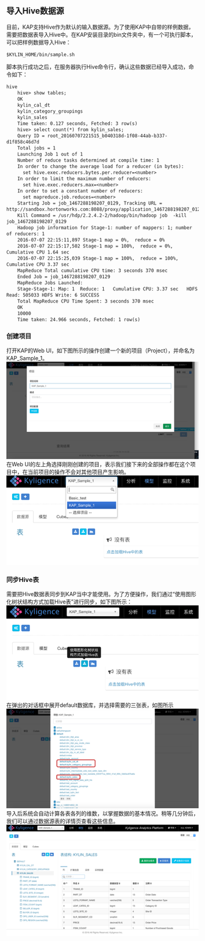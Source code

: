 ## 导入Hive数据源
目前，KAP支持Hive作为默认的输入数据源。为了使用KAP中自带的样例数据，需要把数据表导入Hive中。在KAP安装目录的bin文件夹中，有一个可执行脚本，可以把样例数据导入Hive：

```shell
$KYLIN_HOME/bin/sample.sh
```

脚本执行成功之后，在服务器执行Hive命令行，确认这些数据已经导入成功，命令如下：

```shell
hive
    hive> show tables;
    OK
    kylin_cal_dt
    kylin_category_groupings
    kylin_sales
    Time taken: 0.127 seconds, Fetched: 3 row(s)
    hive> select count(*) from kylin_sales;
    Query ID = root_20160707221515_b040318d-1f08-44ab-b337-d1f858c46d7d
    Total jobs = 1
    Launching Job 1 out of 1
    Number of reduce tasks determined at compile time: 1
    In order to change the average load for a reducer (in bytes):
      set hive.exec.reducers.bytes.per.reducer=<number>
    In order to limit the maximum number of reducers:
      set hive.exec.reducers.max=<number>
    In order to set a constant number of reducers:
      set mapreduce.job.reduces=<number>
    Starting Job = job_1467288198207_0129, Tracking URL = http://sandbox.hortonworks.com:8088/proxy/application_1467288198207_0129/
    Kill Command = /usr/hdp/2.2.4.2-2/hadoop/bin/hadoop job  -kill job_1467288198207_0129
    Hadoop job information for Stage-1: number of mappers: 1; number of reducers: 1
    2016-07-07 22:15:11,897 Stage-1 map = 0%,  reduce = 0%
    2016-07-07 22:15:17,502 Stage-1 map = 100%,  reduce = 0%, Cumulative CPU 1.64 sec
    2016-07-07 22:15:25,039 Stage-1 map = 100%,  reduce = 100%, Cumulative CPU 3.37 sec
    MapReduce Total cumulative CPU time: 3 seconds 370 msec
    Ended Job = job_1467288198207_0129
    MapReduce Jobs Launched:
    Stage-Stage-1: Map: 1  Reduce: 1   Cumulative CPU: 3.37 sec   HDFS Read: 505033 HDFS Write: 6 SUCCESS
    Total MapReduce CPU Time Spent: 3 seconds 370 msec
    OK
    10000
    Time taken: 24.966 seconds, Fetched: 1 row(s)
```

### 创建项目
打开KAP的Web UI，如下图所示的操作创建一个新的项目（Project），并命名为KAP_Sample_1。
![](images/dataimport_1.png)
在Web UI的左上角选择刚刚创建的项目，表示我们接下来的全部操作都在这个项目中，在当前项目的操作不会对其他项目产生影响。
![](images/dataimport_2.png)
### 同步Hive表
需要把Hive数据表同步到KAP当中才能使用。为了方便操作，我们通过“使用图形化树状结构方式加载Hive表”进行同步，如下图所示：
![](images/dataimport_3.png)
在弹出的对话框中展开default数据库，并选择需要的三张表，如图所示
![](images/dataimport_4.png)
导入后系统会自动计算各表各列的维数，以掌握数据的基本情况。稍等几分钟后，我们可以通过数据源表的详情页查看这些信息。
![](images/dataimport_5.png)